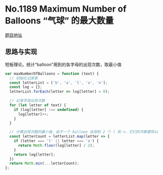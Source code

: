 # No.1189 Maximum Number of Balloons “气球” 的最大数量

[题目地址](https://leetcode-cn.com/problems/maximum-number-of-balloons/)

## 思路与实现

短板理论。统计“balloon”用到的各字母的出现次数，取最小值

```javascript
var maxNumberOfBalloons = function (text) {
  // 初始化记录表
  const letterList = ['b', 'a', 'l', 'o', 'n'];
  const log = {};
  letterList.forEach(letter => log[letter] = 0);
  
  // 记录字母出现次数
  for (let letter of text) {
    if (log[letter] !== undefined) {
      log[letter]++;
    }
  }

  // 计算出现次数的最小值，由于一个 balloon 会用到 2 个 l 和 n，它们的次数要除以 2 并向下取整
  const letterCount = letterList.map(letter => {
    if (letter === 'l' || letter === 'o') {
      return Math.floor(log[letter] / 2);
    }
    return log[letter];
  })
  return Math.min(...letterCount);
};
```